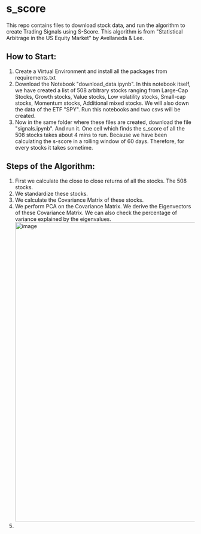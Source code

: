 # s_score
This repo contains files to download stock data, and run the algorithm to create Trading Signals using S-Score. This algorithm is from "Statistical Arbitrage in the US Equity Market" by Avellaneda &amp; Lee. 

## How to Start:
1) Create a Virtual Environment and install all the packages from requirements.txt
2) Download the Notebook "download_data.ipynb". In this notebook itself, we have created a list of 508 arbitrary stocks ranging from Large-Cap Stocks, Growth stocks, Value stocks, Low volatility stocks, Small-cap stocks, Momentum stocks, Additional mixed stocks. We will also down the data of the ETF "SPY". Run this notebooks and two csvs will be created. 
3) Now in the same folder where these files are created, download the file "signals.ipynb". And run it. One cell which finds the s_score of all the 508 stocks takes about 4 mins to run. Because we have been calculating the s-score in a rolling window of 60 days. Therefore, for every stocks it takes sometime.

## Steps of the Algorithm:
1) First we calculate the close to close returns of all the stocks. The 508 stocks.
2) We standardize these stocks.
3) We calculate the Covariance Matrix of these stocks.
4) We perform PCA on the Covariance Matrix. We derive the Eigenvectors of these Covariance Matrix. We can also check the percentage of variance explained by the eigenvalues.
   <img width="800" alt="image" src="https://github.com/user-attachments/assets/83c8d83d-c227-4f65-8411-633b8c8d02cb" />
5) 

